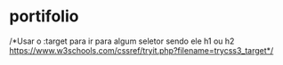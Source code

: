 # portifolio
/*Usar o :target para ir para algum seletor sendo ele h1 ou h2 https://www.w3schools.com/cssref/tryit.php?filename=trycss3_target*/